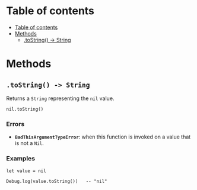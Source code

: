 
# Table of contents

- [Table of contents](#table-of-contents)
- [Methods](#methods)
  - [.toString() -&gt; String](#tostring--gt-string)

# Methods

## `.toString() -> String`

Returns a `String` representing the `nil` value.

```lxm
nil.toString()
```

### Errors

- **`BadThisArgumentTypeError`**: when this function is invoked on a value that is not a `Nil`.

### Examples

```lxm
let value = nil

Debug.log(value.toString())   -- "nil"
```
